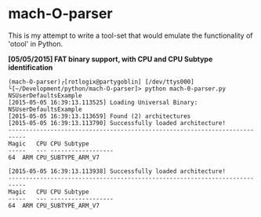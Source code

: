 # mach-O-parser

This is my attempt to write a tool-set that would emulate the functionality of 'otool' in Python.

**[05/05/2015] FAT binary support, with CPU and CPU Subtype identification**

```
(mach-O-parser)┌[rotlogix@partygoblin] [/dev/ttys000]
└[~/Development/python/mach-O-parser]> python mach-0-parser.py NSUserDefaultsExample
[2015-05-05 16:39:13.113525] Loading Universal Binary: NSUserDefaultsExample
[2015-05-05 16:39:13.113659] Found (2) architectures
[2015-05-05 16:39:13.113790] Successfully loaded architecture!
---------------------------------------------------------------------------
Magic	CPU	CPU Subtype
-----	---	------------------
64	ARM	CPU_SUBTYPE_ARM_V7

[2015-05-05 16:39:13.113938] Successfully loaded architecture!
---------------------------------------------------------------------------
Magic	CPU	CPU Subtype
-----	---	------------------
64	ARM	CPU_SUBTYPE_ARM_V7
```
